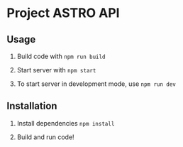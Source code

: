 # Project ASTRO API

## Usage

1. Build code with `npm run build`

2. Start server with `npm start`

3. To start server in development mode, use `npm run dev`

## Installation

1. Install dependencies `npm install`

2. Build and run code!
